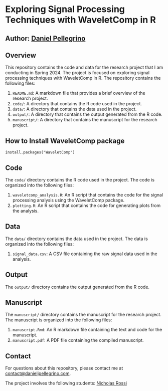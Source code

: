# Exploring Signal Processing Techniques with WaveletComp in R
## Author: [Daniel Pellegrino](https://danieljpellegrino.com/)

## Overview
This repository contains the code and data for the research project that I am conducting in Spring 2024.
The project is focused on exploring signal processing techniques with WaveletComp in R. The repository contains the following files:

1. `README.md`: A markdown file that provides a brief overview of the research project.
2. `code/`: A directory that contains the R code used in the project.
3. `data/`: A directory that contains the data used in the project.
4. `output/`: A directory that contains the output generated from the R code.
5. `manuscript/`: A directory that contains the manuscript for the research project.

## How to Install WaveletComp package
```{r}
install.packages("WaveletComp")
```

## Code
The `code/` directory contains the R code used in the project. The code is organized into the following files:

1. `waveletcomp_analysis.R`: An R script that contains the code for the signal processing analysis using the WaveletComp package.
2. `plotting.R`: An R script that contains the code for generating plots from the analysis.

## Data
The `data/` directory contains the data used in the project. The data is organized into the following files:

1. `signal_data.csv`: A CSV file containing the raw signal data used in the analysis.

## Output
The `output/` directory contains the output generated from the R code. 

## Manuscript
The `manuscript/` directory contains the manuscript for the research project. The manuscript is organized into the following files:

1. `manuscript.Rmd`: An R markdown file containing the text and code for the manuscript.
2. `manuscript.pdf`: A PDF file containing the compiled manuscript.

## Contact
For questions about this repository, please contact me at [contact@danieljpellegrino.com](contact@danieljpellegrino.com).

The project involves the following students: [Nicholas Rossi](https://github.com/NickRossi89)